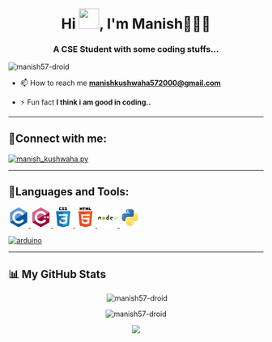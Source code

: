<h1 align="center">Hi <img src="https://raw.githubusercontent.com/MartinHeinz/MartinHeinz/master/wave.gif" width="40" height="40">, I'm Manish👨🏻‍💻</h1>
<h3 align="center">A CSE Student with some coding stuffs...</h3>

<p align="left"> <img src="https://komarev.com/ghpvc/?username=manish57-droid&label=Profile%20views&color=0e75b6&style=flat" alt="manish57-droid" /> </p>

- 📫 How to reach me **manishkushwaha572000@gmail.com**

- ⚡ Fun fact **I think i am good in coding..**

 ---
 
<h2 align="left">🤝Connect with me:</h2>
<p align="left">
<a href="https://instagram.com/manish_kushwaha.py" target="blank"><img align="center" src="https://raw.githubusercontent.com/rahuldkjain/github-profile-readme-generator/master/src/images/icons/Social/instagram.svg" alt="manish_kushwaha.py" height="30" width="40" /></a>
</p>

 ---
 
<h2 align="left">🔧Languages and Tools:</h2>
 <a href="https://www.cprogramming.com/" target="_blank"> <img src="https://raw.githubusercontent.com/devicons/devicon/master/icons/c/c-original.svg" alt="c" width="40" height="40"/> </a> <a href="https://www.w3schools.com/cpp/" target="_blank"> <img src="https://raw.githubusercontent.com/devicons/devicon/master/icons/cplusplus/cplusplus-original.svg" alt="cplusplus" width="40" height="40"/> </a> <a href="https://www.w3schools.com/css/" target="_blank"> <img src="https://raw.githubusercontent.com/devicons/devicon/master/icons/css3/css3-original-wordmark.svg" alt="css3" width="40" height="40"/> </a> <a href="https://www.w3.org/html/" target="_blank"> <img src="https://raw.githubusercontent.com/devicons/devicon/master/icons/html5/html5-original-wordmark.svg" alt="html5" width="40" height="40"/> </a>   <a href="https://nodejs.org" target="_blank"> <img src="https://raw.githubusercontent.com/devicons/devicon/master/icons/nodejs/nodejs-original-wordmark.svg" alt="nodejs" width="40" height="40"/> </a>  <a href="https://www.python.org" target="_blank"> <img src="https://raw.githubusercontent.com/devicons/devicon/master/icons/python/python-original.svg" alt="python" width="40" height="40"/> </a> <p align="left"> <a href="https://www.arduino.cc/" target="_blank"> <img src="https://cdn.worldvectorlogo.com/logos/arduino-1.svg" alt="arduino" width="40" height="40"/> </a> </p>

---
 
<h2 align="left">📊 My GitHub Stats</h2>

<p align="center">&nbsp;<img src="https://github-readme-stats.vercel.app/api?username=manish57-droid&theme=midnight-purple&show_icons=true&locale=en" alt="manish57-droid" /></p>

<p align="center"><img src="https://github-readme-streak-stats.herokuapp.com/?user=manish57-droid&theme=highcontrast" alt="manish57-droid" /></p>

<p align="center"><img src="https://activity-graph.herokuapp.com/graph?username=manish57-droid&theme=rogue"><p>
